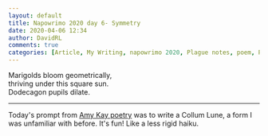 ```yaml
---  
layout: default  
title: Napowrimo 2020 day 6- Symmetry  
date: 2020-04-06 12:34  
author: DavidRL  
comments: true  
categories: [Article, My Writing, napowrimo 2020, Plague notes, poem, Poems]  
---  
```

Marigolds bloom geometrically,  
thriving under this square sun.  
Dodecagon pupils dilate.  
  
***  
  
Today's prompt from <a href="https://www.instagram.com/amykaypoetry/">Amy Kay poetry</a> was to write a Collum Lune, a form I was unfamiliar with before. It's fun! Like a less rigid haiku.  
  